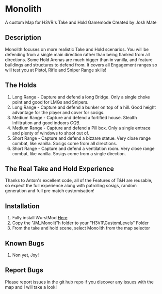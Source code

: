 # Monolith
A custom Map for H3VR's Take and Hold Gamemode
Created by Josh Mate

## Description
Monolith focuses on more realistic Take and Hold scenarios. 
You will be defending from a single main direction rather than being flanked from all directions.
Some Hold Arenas are much bigger than in vanilla, and feature buildings and structures to defend from.
It covers all Engagement ranges so will test you at Pistol, Rifle and Sniper Range skills!

## The Holds

1. Long Range - Capture and defend a long Bridge. Only a single choke point and good for LMGs and Snipers.
2. Long Range - Capture and defend a bunker on top of a hill. Good height advantage for the player and cover for sosigs.
3. Medium Range - Capture and defend a fortified house. Stealth Infiltration and good indoors CQB.
4. Medium Range - Capture and defend a Pill box. Only a single entrace and plenty of windows to shoot out of.
5. Short Range - Capture and defend a bizzare statue. Very close range combat, like vanilla. Sosigs come from all directions.
6. Short Range - Capture and defend a ventilation room. Very close range combat, like vanilla. Sosigs come from a single direction.

## The Real Take and Hold Experience
Thanks to Anton's excellent code, all of the Features of T&H are reusable, so expect the full experience along with patrolling sosigs, random generation and full pre match customisation!

## Installation
1. Fully install WurstMod [Here](https://github.com/Nolenz/WurstMod)
2. Copy the "JM_Monolit"h folder to your "H3VR\CustomLevels" Folder
3. From the take and hold scene, select Monolith from the map selector

## Known Bugs
1. Non yet, Joy!

## Report Bugs
Please report issues in the git hub repo if you discover any issues with the map and I will take a look!
